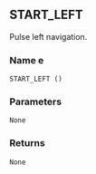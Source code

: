 ## START\_LEFT

Pulse left navigation.


### Name e

`START_LEFT ()`


### Parameters

`None`


### Returns

`None`
